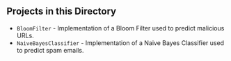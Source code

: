 ## Projects in this Directory
* `BloomFilter` - Implementation of a Bloom Filter used to predict malicious URLs.
* `NaiveBayesClassifier` - Implementation of a Naive Bayes Classifier used to predict spam emails.